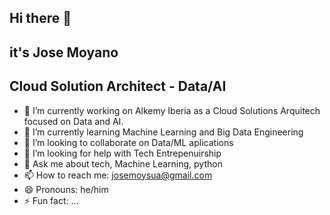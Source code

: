 ## Hi there 👋 
## it's Jose Moyano 
## Cloud Solution Architect - Data/AI

- 🔭 I’m currently working on Alkemy Iberia as a Cloud Solutions Arquitech focused on Data and AI. 
- 🌱 I’m currently learning Machine Learning and Big Data Engineering
- 👯 I’m looking to collaborate on Data/ML aplications
- 🤔 I’m looking for help with Tech Entrepenuirship
- 💬 Ask me about tech, Machine Learning, python
- 📫 How to reach me: josemoysua@gmail.com
- 😄 Pronouns: he/him
- ⚡ Fun fact: ...
